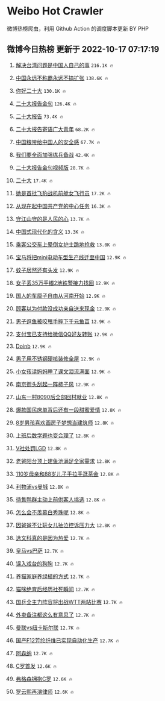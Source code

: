 # Weibo Hot Crawler 



微博热榜爬虫，利用 Github Action 的调度脚本更新 BY PHP 


## 微博今日热榜 更新于 2022-10-17 07:17:19 
1. [解决台湾问题是中国人自己的事](https://s.weibo.com/weibo?q=%23%E8%A7%A3%E5%86%B3%E5%8F%B0%E6%B9%BE%E9%97%AE%E9%A2%98%E6%98%AF%E4%B8%AD%E5%9B%BD%E4%BA%BA%E8%87%AA%E5%B7%B1%E7%9A%84%E4%BA%8B%23&t=31&band_rank=1&Refer=top) `216.1K 🔥` 

1. [中国永远不称霸永远不搞扩张](https://s.weibo.com/weibo?q=%23%E4%B8%AD%E5%9B%BD%E6%B0%B8%E8%BF%9C%E4%B8%8D%E7%A7%B0%E9%9C%B8%E6%B0%B8%E8%BF%9C%E4%B8%8D%E6%90%9E%E6%89%A9%E5%BC%A0%23&t=31&band_rank=2&Refer=top) `138.6K 🔥` 

1. [你好二十大](https://s.weibo.com/weibo?q=%23%E4%BD%A0%E5%A5%BD%E4%BA%8C%E5%8D%81%E5%A4%A7%23&t=31&band_rank=3&Refer=top) `130.1K 🔥` 

1. [二十大报告金句](https://s.weibo.com/weibo?q=%23%E4%BA%8C%E5%8D%81%E5%A4%A7%E6%8A%A5%E5%91%8A%E9%87%91%E5%8F%A5%23&t=31&band_rank=4&Refer=top) `126.4K 🔥` 

1. [二十大报告](https://s.weibo.com/weibo?q=%23%E4%BA%8C%E5%8D%81%E5%A4%A7%E6%8A%A5%E5%91%8A%23&t=31&band_rank=5&Refer=top) `73.4K 🔥` 

1. [二十大报告寄语广大青年](https://s.weibo.com/weibo?q=%23%E4%BA%8C%E5%8D%81%E5%A4%A7%E6%8A%A5%E5%91%8A%E5%AF%84%E8%AF%AD%E5%B9%BF%E5%A4%A7%E9%9D%92%E5%B9%B4%23&t=31&band_rank=6&Refer=top) `68.2K 🔥` 

1. [中国粮带给中国人的安全感](https://s.weibo.com/weibo?q=%23%E4%B8%AD%E5%9B%BD%E7%B2%AE%E5%B8%A6%E7%BB%99%E4%B8%AD%E5%9B%BD%E4%BA%BA%E7%9A%84%E5%AE%89%E5%85%A8%E6%84%9F%23&t=31&band_rank=7&Refer=top) `67.7K 🔥` 

1. [我们要全面加强练兵备战](https://s.weibo.com/weibo?q=%23%E6%88%91%E4%BB%AC%E8%A6%81%E5%85%A8%E9%9D%A2%E5%8A%A0%E5%BC%BA%E7%BB%83%E5%85%B5%E5%A4%87%E6%88%98%23&t=31&band_rank=8&Refer=top) `42.4K 🔥` 

1. [二十大报告金句视频版](https://s.weibo.com/weibo?q=%23%E4%BA%8C%E5%8D%81%E5%A4%A7%E6%8A%A5%E5%91%8A%E9%87%91%E5%8F%A5%E8%A7%86%E9%A2%91%E7%89%88%23&t=31&band_rank=9&Refer=top) `28.7K 🔥` 

1. [二十大](https://s.weibo.com/weibo?q=%23%E4%BA%8C%E5%8D%81%E5%A4%A7%23&t=31&band_rank=10&Refer=top) `17.4K 🔥` 

1. [她是首批飞豹战机前舱女飞行员](https://s.weibo.com/weibo?q=%23%E5%A5%B9%E6%98%AF%E9%A6%96%E6%89%B9%E9%A3%9E%E8%B1%B9%E6%88%98%E6%9C%BA%E5%89%8D%E8%88%B1%E5%A5%B3%E9%A3%9E%E8%A1%8C%E5%91%98%23&t=31&band_rank=11&Refer=top) `17.2K 🔥` 

1. [从现在起中国共产党的中心任务](https://s.weibo.com/weibo?q=%23%E4%BB%8E%E7%8E%B0%E5%9C%A8%E8%B5%B7%E4%B8%AD%E5%9B%BD%E5%85%B1%E4%BA%A7%E5%85%9A%E7%9A%84%E4%B8%AD%E5%BF%83%E4%BB%BB%E5%8A%A1%23&t=31&band_rank=12&Refer=top) `16.3K 🔥` 

1. [守江山守的是人民的心](https://s.weibo.com/weibo?q=%23%E5%AE%88%E6%B1%9F%E5%B1%B1%E5%AE%88%E7%9A%84%E6%98%AF%E4%BA%BA%E6%B0%91%E7%9A%84%E5%BF%83%23&t=31&band_rank=13&Refer=top) `13.7K 🔥` 

1. [中国式现代化的含义](https://s.weibo.com/weibo?q=%23%E4%B8%AD%E5%9B%BD%E5%BC%8F%E7%8E%B0%E4%BB%A3%E5%8C%96%E7%9A%84%E5%90%AB%E4%B9%89%23&t=31&band_rank=14&Refer=top) `13.3K 🔥` 

1. [乘客公交车上晕倒女护士跪地抢救](https://s.weibo.com/weibo?q=%23%E4%B9%98%E5%AE%A2%E5%85%AC%E4%BA%A4%E8%BD%A6%E4%B8%8A%E6%99%95%E5%80%92%E5%A5%B3%E6%8A%A4%E5%A3%AB%E8%B7%AA%E5%9C%B0%E6%8A%A2%E6%95%91%23&t=31&band_rank=15&Refer=top) `13.0K 🔥` 

1. [宝马将把mini电动车型生产线迁至中国](https://s.weibo.com/weibo?q=%23%E5%AE%9D%E9%A9%AC%E5%B0%86%E6%8A%8Amini%E7%94%B5%E5%8A%A8%E8%BD%A6%E5%9E%8B%E7%94%9F%E4%BA%A7%E7%BA%BF%E8%BF%81%E8%87%B3%E4%B8%AD%E5%9B%BD%23&t=31&band_rank=16&Refer=top) `12.9K 🔥` 

1. [蚊子居然还有头发](https://s.weibo.com/weibo?q=%23%E8%9A%8A%E5%AD%90%E5%B1%85%E7%84%B6%E8%BF%98%E6%9C%89%E5%A4%B4%E5%8F%91%23&t=31&band_rank=17&Refer=top) `12.9K 🔥` 

1. [女子丢35万手镯2地铁警接力找回](https://s.weibo.com/weibo?q=%23%E5%A5%B3%E5%AD%90%E4%B8%A235%E4%B8%87%E6%89%8B%E9%95%AF2%E5%9C%B0%E9%93%81%E8%AD%A6%E6%8E%A5%E5%8A%9B%E6%89%BE%E5%9B%9E%23&t=31&band_rank=18&Refer=top) `12.9K 🔥` 

1. [国人的车厘子自由从河南开始](https://s.weibo.com/weibo?q=%23%E5%9B%BD%E4%BA%BA%E7%9A%84%E8%BD%A6%E5%8E%98%E5%AD%90%E8%87%AA%E7%94%B1%E4%BB%8E%E6%B2%B3%E5%8D%97%E5%BC%80%E5%A7%8B%23&t=31&band_rank=19&Refer=top) `12.9K 🔥` 

1. [顾客以为付款没成功亲自送来现金](https://s.weibo.com/weibo?q=%23%E9%A1%BE%E5%AE%A2%E4%BB%A5%E4%B8%BA%E4%BB%98%E6%AC%BE%E6%B2%A1%E6%88%90%E5%8A%9F%E4%BA%B2%E8%87%AA%E9%80%81%E6%9D%A5%E7%8E%B0%E9%87%91%23&t=31&band_rank=20&Refer=top) `12.9K 🔥` 

1. [男子逗鱼被咬甩手摔下千元鱼苗](https://s.weibo.com/weibo?q=%23%E7%94%B7%E5%AD%90%E9%80%97%E9%B1%BC%E8%A2%AB%E5%92%AC%E7%94%A9%E6%89%8B%E6%91%94%E4%B8%8B%E5%8D%83%E5%85%83%E9%B1%BC%E8%8B%97%23&t=31&band_rank=21&Refer=top) `12.9K 🔥` 

1. [支付宝已支持给微信QQ好友转账](https://s.weibo.com/weibo?q=%23%E6%94%AF%E4%BB%98%E5%AE%9D%E5%B7%B2%E6%94%AF%E6%8C%81%E7%BB%99%E5%BE%AE%E4%BF%A1QQ%E5%A5%BD%E5%8F%8B%E8%BD%AC%E8%B4%A6%23&t=31&band_rank=22&Refer=top) `12.9K 🔥` 

1. [Doinb](https://s.weibo.com/weibo?q=Doinb&t=31&band_rank=23&Refer=top) `12.9K 🔥` 

1. [男子用不锈钢硬核装修全屋](https://s.weibo.com/weibo?q=%23%E7%94%B7%E5%AD%90%E7%94%A8%E4%B8%8D%E9%94%88%E9%92%A2%E7%A1%AC%E6%A0%B8%E8%A3%85%E4%BF%AE%E5%85%A8%E5%B1%8B%23&t=31&band_rank=24&Refer=top) `12.9K 🔥` 

1. [小女孩读妈妈睡了课文泪流满面](https://s.weibo.com/weibo?q=%23%E5%B0%8F%E5%A5%B3%E5%AD%A9%E8%AF%BB%E5%A6%88%E5%A6%88%E7%9D%A1%E4%BA%86%E8%AF%BE%E6%96%87%E6%B3%AA%E6%B5%81%E6%BB%A1%E9%9D%A2%23&t=31&band_rank=25&Refer=top) `12.9K 🔥` 

1. [南京街头刮起一阵柿子风](https://s.weibo.com/weibo?q=%23%E5%8D%97%E4%BA%AC%E8%A1%97%E5%A4%B4%E5%88%AE%E8%B5%B7%E4%B8%80%E9%98%B5%E6%9F%BF%E5%AD%90%E9%A3%8E%23&t=31&band_rank=26&Refer=top) `12.9K 🔥` 

1. [山东一村8090后全部回村就业](https://s.weibo.com/weibo?q=%23%E5%B1%B1%E4%B8%9C%E4%B8%80%E6%9D%918090%E5%90%8E%E5%85%A8%E9%83%A8%E5%9B%9E%E6%9D%91%E5%B0%B1%E4%B8%9A%23&t=31&band_rank=27&Refer=top) `12.8K 🔥` 

1. [爆款国民床单背后还有一段甜蜜爱情](https://s.weibo.com/weibo?q=%23%E7%88%86%E6%AC%BE%E5%9B%BD%E6%B0%91%E5%BA%8A%E5%8D%95%E8%83%8C%E5%90%8E%E8%BF%98%E6%9C%89%E4%B8%80%E6%AE%B5%E7%94%9C%E8%9C%9C%E7%88%B1%E6%83%85%23&t=31&band_rank=28&Refer=top) `12.8K 🔥` 

1. [8岁男孩喜欢画房子梦想当建筑师](https://s.weibo.com/weibo?q=%238%E5%B2%81%E7%94%B7%E5%AD%A9%E5%96%9C%E6%AC%A2%E7%94%BB%E6%88%BF%E5%AD%90%E6%A2%A6%E6%83%B3%E5%BD%93%E5%BB%BA%E7%AD%91%E5%B8%88%23&t=31&band_rank=29&Refer=top) `12.8K 🔥` 

1. [上班后数学题也变合理了](https://s.weibo.com/weibo?q=%23%E4%B8%8A%E7%8F%AD%E5%90%8E%E6%95%B0%E5%AD%A6%E9%A2%98%E4%B9%9F%E5%8F%98%E5%90%88%E7%90%86%E4%BA%86%23&t=31&band_rank=30&Refer=top) `12.8K 🔥` 

1. [V社处罚LGD](https://s.weibo.com/weibo?q=%23V%E7%A4%BE%E5%A4%84%E7%BD%9ALGD%23&t=31&band_rank=31&Refer=top) `12.8K 🔥` 

1. [老爸阳台顶上建鱼池满足全家需求](https://s.weibo.com/weibo?q=%23%E8%80%81%E7%88%B8%E9%98%B3%E5%8F%B0%E9%A1%B6%E4%B8%8A%E5%BB%BA%E9%B1%BC%E6%B1%A0%E6%BB%A1%E8%B6%B3%E5%85%A8%E5%AE%B6%E9%9C%80%E6%B1%82%23&t=31&band_rank=32&Refer=top) `12.8K 🔥` 

1. [110岁母亲和88岁儿子手拉手逛茶会](https://s.weibo.com/weibo?q=%23110%E5%B2%81%E6%AF%8D%E4%BA%B2%E5%92%8C88%E5%B2%81%E5%84%BF%E5%AD%90%E6%89%8B%E6%8B%89%E6%89%8B%E9%80%9B%E8%8C%B6%E4%BC%9A%23&t=31&band_rank=33&Refer=top) `12.8K 🔥` 

1. [利物浦vs曼城](https://s.weibo.com/weibo?q=%23%E5%88%A9%E7%89%A9%E6%B5%A6vs%E6%9B%BC%E5%9F%8E%23&t=31&band_rank=34&Refer=top) `12.8K 🔥` 

1. [待售鸭群主动上前供客人挑选](https://s.weibo.com/weibo?q=%23%E5%BE%85%E5%94%AE%E9%B8%AD%E7%BE%A4%E4%B8%BB%E5%8A%A8%E4%B8%8A%E5%89%8D%E4%BE%9B%E5%AE%A2%E4%BA%BA%E6%8C%91%E9%80%89%23&t=31&band_rank=35&Refer=top) `12.8K 🔥` 

1. [怎么会不羡慕白秀珠呢](https://s.weibo.com/weibo?q=%23%E6%80%8E%E4%B9%88%E4%BC%9A%E4%B8%8D%E7%BE%A1%E6%85%95%E7%99%BD%E7%A7%80%E7%8F%A0%E5%91%A2%23&t=31&band_rank=36&Refer=top) `12.8K 🔥` 

1. [因爸爸不让玩女儿抽泣控诉压力大](https://s.weibo.com/weibo?q=%23%E5%9B%A0%E7%88%B8%E7%88%B8%E4%B8%8D%E8%AE%A9%E7%8E%A9%E5%A5%B3%E5%84%BF%E6%8A%BD%E6%B3%A3%E6%8E%A7%E8%AF%89%E5%8E%8B%E5%8A%9B%E5%A4%A7%23&t=31&band_rank=37&Refer=top) `12.8K 🔥` 

1. [选文科真的是因为热爱](https://s.weibo.com/weibo?q=%23%E9%80%89%E6%96%87%E7%A7%91%E7%9C%9F%E7%9A%84%E6%98%AF%E5%9B%A0%E4%B8%BA%E7%83%AD%E7%88%B1%23&t=31&band_rank=38&Refer=top) `12.7K 🔥` 

1. [皇马vs巴萨](https://s.weibo.com/weibo?q=%23%E7%9A%87%E9%A9%ACvs%E5%B7%B4%E8%90%A8%23&t=31&band_rank=39&Refer=top) `12.7K 🔥` 

1. [误入戏台的狗狗](https://s.weibo.com/weibo?q=%23%E8%AF%AF%E5%85%A5%E6%88%8F%E5%8F%B0%E7%9A%84%E7%8B%97%E7%8B%97%23&t=31&band_rank=40&Refer=top) `12.7K 🔥` 

1. [养猫家庭养绿植的方式](https://s.weibo.com/weibo?q=%23%E5%85%BB%E7%8C%AB%E5%AE%B6%E5%BA%AD%E5%85%BB%E7%BB%BF%E6%A4%8D%E7%9A%84%E6%96%B9%E5%BC%8F%23&t=31&band_rank=41&Refer=top) `12.7K 🔥` 

1. [猫咪绝育后经历社死瞬间](https://s.weibo.com/weibo?q=%23%E7%8C%AB%E5%92%AA%E7%BB%9D%E8%82%B2%E5%90%8E%E7%BB%8F%E5%8E%86%E7%A4%BE%E6%AD%BB%E7%9E%AC%E9%97%B4%23&t=31&band_rank=42&Refer=top) `12.7K 🔥` 

1. [国乒全主力阵容将出战WTT两站比赛](https://s.weibo.com/weibo?q=%23%E5%9B%BD%E4%B9%92%E5%85%A8%E4%B8%BB%E5%8A%9B%E9%98%B5%E5%AE%B9%E5%B0%86%E5%87%BA%E6%88%98WTT%E4%B8%A4%E7%AB%99%E6%AF%94%E8%B5%9B%23&t=31&band_rank=43&Refer=top) `12.7K 🔥` 

1. [外卖备注都这么有意思了](https://s.weibo.com/weibo?q=%23%E5%A4%96%E5%8D%96%E5%A4%87%E6%B3%A8%E9%83%BD%E8%BF%99%E4%B9%88%E6%9C%89%E6%84%8F%E6%80%9D%E4%BA%86%23&t=31&band_rank=44&Refer=top) `12.7K 🔥` 

1. [曼联vs纽卡斯尔联](https://s.weibo.com/weibo?q=%23%E6%9B%BC%E8%81%94vs%E7%BA%BD%E5%8D%A1%E6%96%AF%E5%B0%94%E8%81%94%23&t=31&band_rank=45&Refer=top) `12.7K 🔥` 

1. [国产F12芳纶纤维已实现自动化生产](https://s.weibo.com/weibo?q=%23%E5%9B%BD%E4%BA%A7F12%E8%8A%B3%E7%BA%B6%E7%BA%A4%E7%BB%B4%E5%B7%B2%E5%AE%9E%E7%8E%B0%E8%87%AA%E5%8A%A8%E5%8C%96%E7%94%9F%E4%BA%A7%23&t=31&band_rank=46&Refer=top) `12.7K 🔥` 

1. [阿森纳](https://s.weibo.com/weibo?q=%E9%98%BF%E6%A3%AE%E7%BA%B3&t=31&band_rank=47&Refer=top) `12.7K 🔥` 

1. [C罗首发](https://s.weibo.com/weibo?q=%23C%E7%BD%97%E9%A6%96%E5%8F%91%23&t=31&band_rank=48&Refer=top) `12.6K 🔥` 

1. [弗格森拥抱C罗](https://s.weibo.com/weibo?q=%23%E5%BC%97%E6%A0%BC%E6%A3%AE%E6%8B%A5%E6%8A%B1C%E7%BD%97%23&t=31&band_rank=49&Refer=top) `12.6K 🔥` 

1. [罗云熙再演律师](https://s.weibo.com/weibo?q=%23%E7%BD%97%E4%BA%91%E7%86%99%E5%86%8D%E6%BC%94%E5%BE%8B%E5%B8%88%23&t=31&band_rank=50&Refer=top) `12.6K 🔥` 

